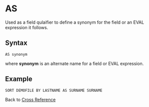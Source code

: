 # AS

<PageHeader />

Used as a field qulaifier to define a synonym for the field or an EVAL expression it follows.  

## Syntax

```
AS synonym
```

where **synonym** is an alternate name for a field or EVAL expression.

## Example  

```
SORT DEMOFILE BY LASTNAME AS SURNAME SURNAME
```

Back to [Cross Reference](./../README.md)

<PageFooter />
